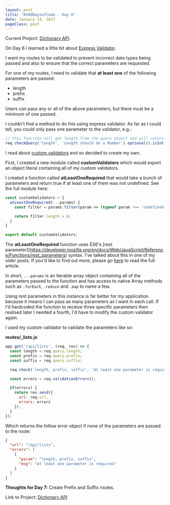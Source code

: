 ```yaml
---
layout: post
title: "#100DaysofCode - Day 6"
date: January 14, 2017
pageClass: post
---
```


Current Project: [Dictionary API](https://github.com/lyndseybrowning/dictionary-api).

On Day 6 I learned a little bit about [Express Validator](https://github.com/ctavan/express-validator).

I want my routes to be validated to prevent incorrect data types being passed and also to ensure that the correct parameters are requested.

For one of my routes, I need to validate that **at least one** of the following parameters are passed:

- length
- prefix
- suffix

Users can pass any or all of the above parameters, but there must be a minimum of one passed.

I couldn't find a method to do this using express validator. As far as I could tell, you could only pass one parameter to the validator, e.g.:

```javascript
// this function will get length from the query object and will return the error message specified in the second parameter if it is not an integer
req.checkQuery('length', 'Length should be a Number').optional().isInt();
```

I read about [custom validators](https://github.com/ctavan/express-validator#customvalidators) and so decided to create my own.

First, I created a new module called **customValidators** which would export an object literal containing all of my custom validators.

I created a function called **atLeastOneRequired** that would take a bunch of parameters and return true if at least one of them was not undefined. See the full module here:

```javascript
const customValidators = {
  atLeastOneRequired(...params) {
    const filter = params.filter(param => (typeof param !== 'undefined'));

    return filter.length > 0;
  }
}

export default customValidators;
```

The **atLeastOneRequired** function uses ES6's [rest parameter])https://developer.mozilla.org/en/docs/Web/JavaScript/Reference/Functions/rest_parameters) syntax. I've talked about this in one of my older posts. If you'd like to find out more, please go [here](http://lyndseyb.co.uk/posts/es6-rest-parameters) to read the full article.

In short, ```...params``` is an iterable array object containing all of the parameters passed to the function and has access to native Array methods such as ```.forEach```, ```.reduce``` and ```.map``` to name a few.

Using rest parameters in this instance is far better for my application because it means I can pass as many parameters as I want in each call. If I'd hardcoded the function to receive three specific parameters then realised later I needed a fourth, I'd have to modify the custom validator again.

I used my custom validator to validate the parameters like so:

**routes/_lists.js**

```javascript
app.get('/api/lists', (req, res) => {
  const length = req.query.length;
  const prefix = req.query.prefix;
  const suffix = req.query.suffix;

  req.check('length, prefix, suffix', 'At least one parameter is required').atLeastOneRequired(length, prefix, suffix);

  const errors = req.validationErrors();

  if(errors) {
    return res.send({
      url: req.url,
      errors: errors
    });
  }
});
```

Which returns the follow error object if none of the parameters are passed to the route:

```json
{
  "url": "/api/lists",
  "errors": [
    {
      "param": "length, prefix, suffix",
      "msg": "At least one parameter is required"
    }
  ]
}
```

**Thoughts for Day 7:** Create Prefix and Suffix routes.

Link to Project: [Dictionary API](https://github.com/lyndseybrowning/dictionary-api)
